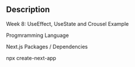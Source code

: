 ## Description
Week 8: UseEffect, UseState and Crousel Example

Progmramming Language

Next.js
Packages / Dependencies

npx create-next-app